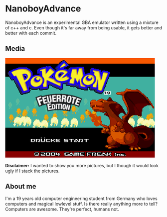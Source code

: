 # NanoboyAdvance

NanoboyAdvance is an experimental GBA emulator written using a mixture of c++ and c. Even though it's far away from being usable, it gets better and better with each commit.

## Media

<img src="https://raw.githubusercontent.com/fredericmeyer/nanoboyadvance/master/screenshots/scr01.png" alt="kirby_ingame">

<b>Disclaimer:</b> I wanted to show you more pictures, but I though it would look ugly if I stack the pictures.

## About me
I'm a 19 years old computer engineering student from Germany who loves computers and magical lowlevel stuff. Is there really anything more to tell? Computers are awesome. They're perfect, humans not.
